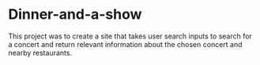 # Dinner-and-a-show
This project was to create a site that takes user search inputs to search for a concert and return relevant information about the chosen concert and nearby restaurants.
